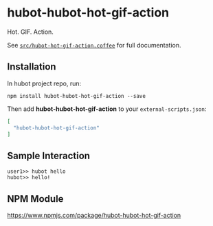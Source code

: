 # hubot-hubot-hot-gif-action

Hot. GIF. Action.

See [`src/hubot-hot-gif-action.coffee`](src/hubot-hot-gif-action.coffee) for full documentation.

## Installation

In hubot project repo, run:

`npm install hubot-hubot-hot-gif-action --save`

Then add **hubot-hubot-hot-gif-action** to your `external-scripts.json`:

```json
[
  "hubot-hubot-hot-gif-action"
]
```

## Sample Interaction

```
user1>> hubot hello
hubot>> hello!
```

## NPM Module

https://www.npmjs.com/package/hubot-hubot-hot-gif-action
